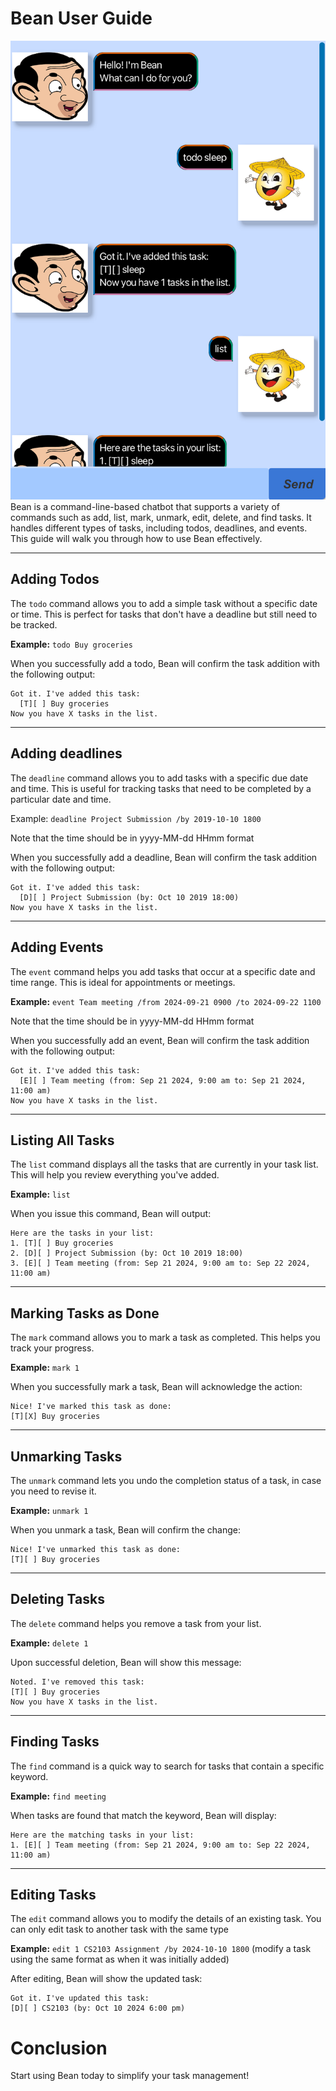 # Bean User Guide
![Ui.png](..%2Fsrc%2Fmain%2Fresources%2Fimages%2FUi.png)
Bean is a command-line-based chatbot that supports a variety of commands such as add, list, mark, unmark, edit, delete, 
and find tasks. It handles different types of tasks, including todos, deadlines, and events. This guide will walk you through how to use Bean effectively.

---

## Adding Todos
The `todo` command allows you to add a simple task without a specific date or time. This is perfect for tasks that 
don't have a deadline but still need to be tracked.

**Example:** `todo Buy groceries`

When you successfully add a todo, Bean will confirm the task addition with the following output:

```
Got it. I've added this task:
  [T][ ] Buy groceries
Now you have X tasks in the list.
```

---

## Adding deadlines
The `deadline` command allows you to add tasks with a specific due date and time. This is useful for tracking tasks 
that need to be completed by a particular date and time.

Example: `deadline Project Submission /by 2019-10-10 1800`

Note that the time should be in yyyy-MM-dd HHmm format

When you successfully add a deadline, Bean will confirm the task addition with the following output:

```
Got it. I've added this task:
  [D][ ] Project Submission (by: Oct 10 2019 18:00)
Now you have X tasks in the list.
```


---

## Adding Events
The `event` command helps you add tasks that occur at a specific date and time range. This is ideal for appointments or meetings.

**Example:** `event Team meeting /from 2024-09-21 0900 /to 2024-09-22 1100`

Note that the time should be in yyyy-MM-dd HHmm format

When you successfully add an event, Bean will confirm the task addition with the following output:

```
Got it. I've added this task:
  [E][ ] Team meeting (from: Sep 21 2024, 9:00 am to: Sep 21 2024, 11:00 am)
Now you have X tasks in the list.
```

---

## Listing All Tasks
The `list` command displays all the tasks that are currently in your task list. This will help you review everything
you've added.

**Example:** `list`

When you issue this command, Bean will output:

```
Here are the tasks in your list:
1. [T][ ] Buy groceries
2. [D][ ] Project Submission (by: Oct 10 2019 18:00)
3. [E][ ] Team meeting (from: Sep 21 2024, 9:00 am to: Sep 22 2024, 11:00 am)
```


---

## Marking Tasks as Done
The `mark` command allows you to mark a task as completed. This helps you track your progress.

**Example:** `mark 1`

When you successfully mark a task, Bean will acknowledge the action:

```
Nice! I've marked this task as done:
[T][X] Buy groceries
```

---

## Unmarking Tasks
The `unmark` command lets you undo the completion status of a task, in case you need to revise it.

**Example:** `unmark 1`

When you unmark a task, Bean will confirm the change:

```
Nice! I've unmarked this task as done:
[T][ ] Buy groceries
```

---

## Deleting Tasks
The `delete` command helps you remove a task from your list.

**Example:** `delete 1`

Upon successful deletion, Bean will show this message:
```
Noted. I've removed this task:
[T][ ] Buy groceries
Now you have X tasks in the list.
```

---

## Finding Tasks
The `find` command is a quick way to search for tasks that contain a specific keyword.

**Example:** `find meeting`

When tasks are found that match the keyword, Bean will display:
```
Here are the matching tasks in your list:
1. [E][ ] Team meeting (from: Sep 21 2024, 9:00 am to: Sep 22 2024, 11:00 am)
```

---

## Editing Tasks
The `edit` command allows you to modify the details of an existing task. You can only edit task to another task with 
the same type

**Example:** `edit 1 CS2103 Assignment /by 2024-10-10 1800` (modify a task using the same format as when it was initially added)

After editing, Bean will show the updated task:
```
Got it. I've updated this task:
[D][ ] CS2103 (by: Oct 10 2024 6:00 pm)

```

# Conclusion

Start using Bean today to simplify your task management!
